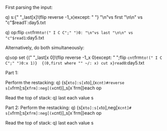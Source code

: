 First parsing the input:

q) s:{" "_last[x]!(flip reverse -1_x)except\: " "} "\n"vs first "\n\n" vs "c"$read1`:day5.txt

q) op:flip `cnt`frm`to!(" I C C";" ")0: "\n"vs last "\n\n" vs "c"$read1`:day5.txt

Alternatively, do both simultaneously:

q)`s`op set {(" "_last[x 0]!(flip reverse -1_x 0)except\: " ";flip `cnt`frm`to!(" I C C";" ")0:x 1)}  {(0,first where "" ~/: x) cut x}read0`:day5.txt

Part 1:

Perform the restacking:
q) {s[x`to]:s[x`to],(x`cnt)#reverse s[x`frm];s[x`frm]:neg[(x`cnt)]_s[x`frm]}each op

Read the top of stack:
q) last each value s


Part 2:
Perform the restacking:
q) {s[x`to]:s[x`to],neg[x`cnt]# s[x`frm];s[x`frm]:neg[(x`cnt)]_s[x`frm]}each op

Read the top of stack:
q) last each value s


